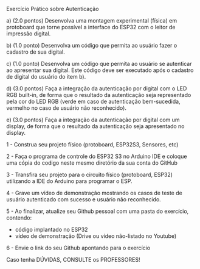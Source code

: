 Exercício Prático sobre Autenticação

a) (2.0 pontos) Desenvolva uma montagem experimental (física) em protoboard que torne possível a interface do ESP32 com o leitor de impressão digital.

b) (1.0 ponto) Desenvolva um código que permita ao usuário fazer o cadastro de sua digital.

c) (1.0 ponto) Desenvolva um código que permita ao usuário se autenticar ao apresentar sua digital. Este código deve ser executado após o cadastro de digital do usuário do item b).

d) (3.0 pontos) Faça a integração da autenticação por digital com o LED RGB built-in, de forma que o resultado da autenticação seja representado pela cor do LED RGB (verde em caso de autenticação bem-sucedida, vermelho no caso de usuário não reconhecido).

e) (3.0 pontos) Faça a integração da autenticação por digital com um display, de forma que o resultado da autenticação seja apresentado no display.

1 - Construa seu projeto físico (protoboard, ESP32S3, Sensores, etc)

2 - Faça o programa de controle do ESP32 S3 no Arduino IDE e coloque uma cópia do codigo neste mesmo diretório da sua conta do GitHub

3 - Transfira seu projeto para o circuito físico (protoboard, ESP32) utilizando a IDE do Arduino para programar o ESP.

4 - Grave um vídeo de demonstração mostrando os casos de teste de usuário autenticado com sucesso e usuário não reconhecido.

5 - Ao finalizar, atualize seu Github pessoal com uma pasta do exercício, contendo:

- código implantado no ESP32
- vídeo de demonstração (Drive ou vídeo não-listado no Youtube)

6 - Envie o link do seu Github apontando para o exercício

Caso tenha DÚVIDAS, CONSULTE os PROFESSORES!
